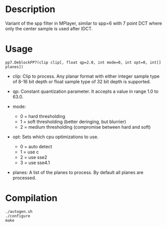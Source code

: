 Description
===========

Variant of the spp filter in MPlayer, similar to spp=6 with 7 point DCT where only the center sample is used after IDCT.


Usage
=====

    pp7.DeblockPP7(clip clip[, float qp=2.0, int mode=0, int opt=0, int[] planes])

* clip: Clip to process. Any planar format with either integer sample type of 8-16 bit depth or float sample type of 32 bit depth is supported.

* qp: Constant quantization parameter. It accepts a value in range 1.0 to 63.0.

* mode:
  * 0 = hard thresholding
  * 1 = soft thresholding (better deringing, but blurrier)
  * 2 = medium thresholding (compromise between hard and soft)

* opt: Sets which cpu optimizations to use.
  * 0 = auto detect
  * 1 = use c
  * 2 = use sse2
  * 3 = use sse4.1

* planes: A list of the planes to process. By default all planes are processed.


Compilation
===========

```
./autogen.sh
./configure
make
```
